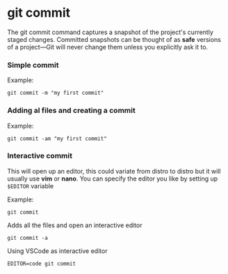 git commit
==========

The git commit command captures a snapshot of the project's currently
staged changes. Committed snapshots can be thought of as **safe**
versions of a project—Git will never change them unless you explicitly ask
it to.

### Simple commit

Example:
```
git commit -m "my first commit"
```

### Adding al files and creating a commit

Example:
```
git commit -am "my first commit"
```

### Interactive commit

This will open up an editor, this could variate from distro to distro but it
will usually use **vim** or **nano**. You can specify the editor you like
by setting up `$EDITOR` variable

Example:
```
git commit
```

Adds all the files and open an interactive editor
```
git commit -a
```

Using VSCode as interactive editor

```
EDITOR=code git commit
```
